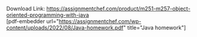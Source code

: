 Download Link: https://assignmentchef.com/product/m251-m257-object-oriented-programming-with-java
<br>
[pdf-embedder url="https://assignmentchef.com/wp-content/uploads/2022/08/Java-homework.pdf" title="Java homework"]